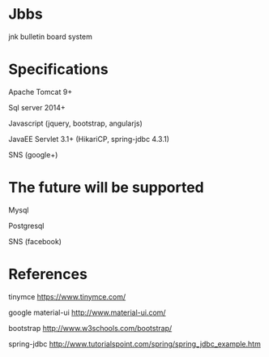 Jbbs
===============
jnk bulletin board system

Specifications
===============
Apache Tomcat 9+

Sql server 2014+

Javascript (jquery, bootstrap, angularjs)

JavaEE Servlet 3.1+ (HikariCP, spring-jdbc 4.3.1)

SNS (google+)




The future will be supported
===============
Mysql

Postgresql

SNS (facebook)


References
===============
tinymce https://www.tinymce.com/

google material-ui http://www.material-ui.com/

bootstrap http://www.w3schools.com/bootstrap/

spring-jdbc http://www.tutorialspoint.com/spring/spring_jdbc_example.htm


